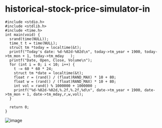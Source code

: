 # historical-stock-price-simulator-in
```
#include <stdio.h>
#include <stdlib.h>
#include <time.h>
int main(void) {
  srand(time(NULL));
  time_t t = time(NULL);
  struct tm *today = localtime(&t);
  printf("Today's date: %d-%02d-%02d\n", today->tm_year + 1900, today->tm_mon + 1, today->tm_mday   );
  printf("Date, Open, Close, Volume\n");
  for (int i = 0; i < 10; i++) {
    t -= 60 * 60 * 24;
    struct tm *date = localtime(&t);
    float r = (rand() / (float)RAND_MAX) * 10 + 80;
    float w = (rand() / (float)RAND_MAX) * 10 + 80;
    int vol = rand() % 1000000 + 1000000 ;
    printf("%d-%02d-%02d,%.2f,%.2f,%d\n", date->tm_year + 1900, date->tm_mon + 1, date->tm_mday,r,w,vol);
  }

  return 0;
}
```



![image](https://user-images.githubusercontent.com/124582454/217255827-f16afbae-1ef6-43ad-9e8c-f40d8da7a592.png)
